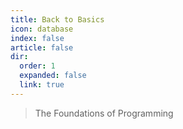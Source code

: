 ```yaml
---
title: Back to Basics
icon: database
index: false
article: false
dir:
  order: 1
  expanded: false
  link: true
---
```


> The Foundations of Programming

<Catalog/>
